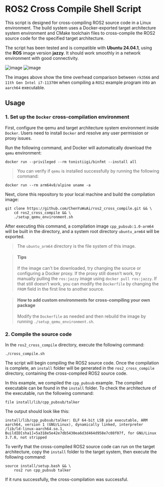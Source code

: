 # ROS2 Cross Compile Shell Script

This script is designed for cross-compiling ROS2 source code in a Linux environment. The build system uses a Docker-exported target architecture system environment and CMake toolchain files to cross-compile the ROS2 source code for the specified target architecture.

The script has been tested and is compatible with **Ubuntu 24.04.1**, using the **ROS** image version **jazzy**. It should work smoothly in a network environment with good connectivity.

![image](https://github.com/user-attachments/assets/e2094874-4f87-4b13-92a9-f4feb98a6e8a)
![image](https://github.com/user-attachments/assets/da18ed19-dc85-496c-bb42-31a95402d7cb)

The images above show the time overhead comparison between `rk3566` and `11th Gen Intel i7-11370H` when compiling a `ROS2` example program into an `aarch64` executable.

## Usage

### 1. Set up the `Docker` cross-compilation environment

First, configure the qemu and target architecture system environment inside `Docker`. Users need to install `Docker` and resolve any user permission or proxy issues.

Run the following command, and Docker will automatically download the `qemu` environment:
```shell
docker run --privileged --rm tonistiigi/binfmt --install all
```
> You can verify if `qemu` is installed successfully by running the following command:
```shell
docker run --rm arm64v8/alpine uname -a
```

Next, clone this repository to your local machine and build the compilation image:
```shell
git clone https://github.com/ChenYuWuAi/ros2_cross_compile.git && \
    cd ros2_cross_compile && \
    ./setup_qemu_environment.sh
```

After executing this command, a compilation image `cpp_pubsub:1.0-arm64` will be built in the directory, and a system root directory `ubuntu_arm64` will be exported.
> The `ubuntu_arm64` directory is the file system of this image.

> #### Tips
> If the image can't be downloaded, try changing the source or configuring a Docker proxy. If the proxy still doesn’t work, try manually pulling the `ros:jazzy` image using `docker pull ros:jazzy`. If that still doesn’t work, you can modify the `Dockerfile` by changing the `FROM` field in the first line to another source.

> #### How to add custom environments for cross-compiling your own package
> Modify the `Dockerfile` as needed and then rebuild the image by running `./setup_qemu_environment.sh`.

### 2. Compile the source code

In the `ros2_cross_compile` directory, execute the following command:
```shell
./cross_compile.sh
```

The script will begin compiling the ROS2 source code. Once the compilation is complete, an `install` folder will be generated in the `ros2_cross_compile` directory, containing the cross-compiled ROS2 source code.

In this example, we compiled the `cpp_pubsub` example. The compiled executable can be found in the `install` folder. To check the architecture of the executable, run the following command:
```shell
file install/lib/cpp_pubsub/talker
```
The output should look like this:
```shell
install/lib/cpp_pubsub/talker: ELF 64-bit LSB pie executable, ARM aarch64, version 1 (GNU/Linux), dynamically linked, interpreter /lib/ld-linux-aarch64.so.1, BuildID[sha1]=5a318e5e42e7db5430ea6d3d464d958e7c08f07f, for GNU/Linux 3.7.0, not stripped
```

To verify that the cross-compiled ROS2 source code can run on the target architecture, copy the `install` folder to the target system, then execute the following command:
```shell
source install/setup.bash && \
    ros2 run cpp_pubsub talker
```

If it runs successfully, the cross-compilation was successful.
